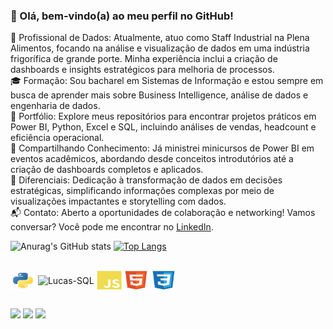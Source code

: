 ### 👋 Olá, bem-vindo(a) ao meu perfil no GitHub!

💼 Profissional de Dados: Atualmente, atuo como Staff Industrial na Plena Alimentos, focando na análise e visualização de dados em uma indústria frigorífica de grande porte. Minha experiência inclui a criação de dashboards e insights estratégicos para melhoria de processos.<br>
🎓 Formação: Sou bacharel em Sistemas de Informação e estou sempre em busca de aprender mais sobre Business Intelligence, análise de dados e engenharia de dados.<br>
🚀 Portfólio: Explore meus repositórios para encontrar projetos práticos em Power BI, Python, Excel e SQL, incluindo análises de vendas, headcount e eficiência operacional.<br>
🏫 Compartilhando Conhecimento: Já ministrei minicursos de Power BI em eventos acadêmicos, abordando desde conceitos introdutórios até a criação de dashboards completos e aplicados.<br>
🌟 Diferenciais: Dedicação à transformação de dados em decisões estratégicas, simplificando informações complexas por meio de visualizações impactantes e storytelling com dados.<br>
📬 Contato: Aberto a oportunidades de colaboração e networking! Vamos conversar? Você pode me encontrar no [LinkedIn](https://www.linkedin.com/in/lucas-machado-23a80a122/).


<div>
  
![Anurag's GitHub stats](https://github-readme-stats.vercel.app/api?username=LucasCorreia109&show_icons=true&theme=tokyonight)
[![Top Langs](https://github-readme-stats.vercel.app/api/top-langs/?username=LucasCorreia109&layout=compact&size_weight=0.5&count_weight=0.5&theme=tokyonight)](https://github.com/LucasCorreia109/github-readme-stats)
  
</div>
  
<div style="display: inline_block"><br>
  <img align="center" alt="Lucas-Python" height="30" width="40" src="https://raw.githubusercontent.com/devicons/devicon/master/icons/python/python-original.svg">
  <img align="center" alt="Lucas-SQL" height="30" width="40" 
 src="https://cdn.jsdelivr.net/gh/devicons/devicon/icons/mysql/mysql-original.svg">
  <img align="center" alt="Lucas-Js" height="30" width="40" src="https://raw.githubusercontent.com/devicons/devicon/master/icons/javascript/javascript-plain.svg">
  <img align="center" alt="Lucas-HTML" height="30" width="40" src="https://raw.githubusercontent.com/devicons/devicon/master/icons/html5/html5-original.svg">
  <img align="center" alt="Lucas-CSS" height="30" width="40" src="https://raw.githubusercontent.com/devicons/devicon/master/icons/css3/css3-original.svg">
</div>

 ##
 
<div> 
  <a href="https://www.instagram.com/lukas__machado/" target="_blank"><img src="https://img.shields.io/badge/-Instagram-%23E4405F?style=for-the-badge&logo=instagram&logoColor=white" target="_blank"></a> 
  <a href = "mailto:lukasm109@gmail.com"><img src="https://img.shields.io/badge/-Gmail-%23333?style=for-the-badge&logo=gmail&logoColor=white" target="_blank"></a>
  <a href="https://www.linkedin.com/in/lucas-machado-23a80a122/" target="_blank"><img src="https://img.shields.io/badge/-LinkedIn-%230077B5?style=for-the-badge&logo=linkedin&logoColor=white" target="_blank"></a> 
  
</div>
